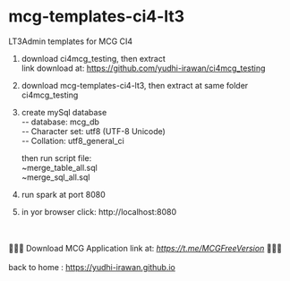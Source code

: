 # mcg-templates-ci4-lt3

LT3Admin templates for MCG CI4

1. 	download ci4mcg_testing, then extract
	  <br>link download at: https://github.com/yudhi-irawan/ci4mcg_testing
    
2. 	download mcg-templates-ci4-lt3, then extract at same folder ci4mcg_testing

3. 	create mySql database
	<br>-- database: mcg_db	
	<br>-- Character set: utf8 (UTF-8 Unicode)
	<br>-- Collation: utf8_general_ci
	
	then run script file:
	<br>~merge_table_all.sql
	<br>~merge_sql_all.sql
	
4. 	run spark at port 8080

5. 	in yor browser click: http://localhost:8080

<br><br>
💞️💞️💞️ <span class="font-weight-bold">Download</span> MCG Application link at:
<i>	
<a href="https://t.me/MCGFreeVersion">https://t.me/MCGFreeVersion</a>
</i>💞️💞️💞️
<br><br>
back to home : https://yudhi-irawan.github.io
   
